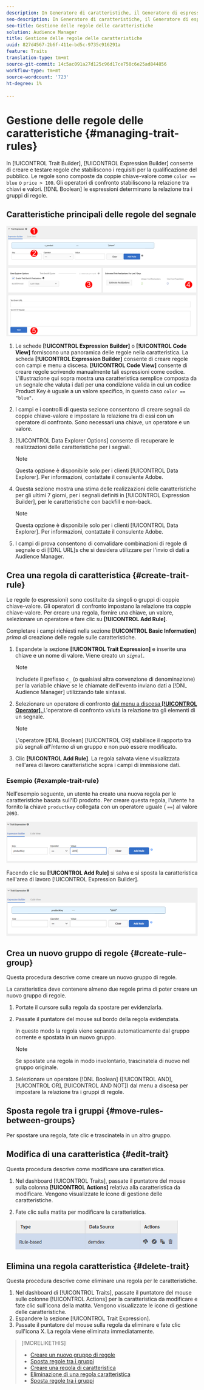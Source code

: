 ```yaml
---
description: In Generatore di caratteristiche, il Generatore di espressioni consente di creare e testare regole che stabiliscano i requisiti di qualificazione dell'audience. Le regole sono composte da coppie chiave-valore come "color == blue" o "price > 100". Gli operatori di confronto stabiliscono la relazione tra chiavi e valori. Le espressioni booleane determinano la relazione tra i gruppi di regole.
seo-description: In Generatore di caratteristiche, il Generatore di espressioni consente di creare e testare regole che stabiliscano i requisiti di qualificazione dell'audience. Le regole sono composte da coppie chiave-valore come "color == blue" o "price > 100". Gli operatori di confronto stabiliscono la relazione tra chiavi e valori. Le espressioni booleane determinano la relazione tra i gruppi di regole.
seo-title: Gestione delle regole delle caratteristiche
solution: Audience Manager
title: Gestione delle regole delle caratteristiche
uuid: 827d4567-2b6f-411e-bd5c-9735c916291a
feature: Traits
translation-type: tm+mt
source-git-commit: 14c5ac091a27d125c96d17ce750c6e25ad844856
workflow-type: tm+mt
source-wordcount: '723'
ht-degree: 1%

---
```



# Gestione delle regole delle caratteristiche {#managing-trait-rules}

In [!UICONTROL Trait Builder], [!UICONTROL Expression Builder] consente di creare e testare regole che stabiliscono i requisiti per la qualificazione del pubblico. Le regole sono composte da coppie chiave-valore come `color == blue` o `price > 100`. Gli operatori di confronto stabiliscono la relazione tra chiavi e valori. [!DNL Boolean] le espressioni determinano la relazione tra i gruppi di regole.

<!-- c_tb_rules.xml -->

## Caratteristiche principali delle regole del segnale

![](assets/manage-trait-rules.png)

1. Le schede **[!UICONTROL Expression Builder]** o **[!UICONTROL Code View]** forniscono una panoramica delle regole nella caratteristica. La scheda **[!UICONTROL Expression Builder]** consente di creare regole con campi e menu a discesa. **[!UICONTROL Code View]** consente di creare regole scrivendo manualmente tali espressioni come codice. L&#39;illustrazione qui sopra mostra una caratteristica semplice composta da un segnale che valuta i dati per una condizione valida in cui un codice Product Key è uguale a un valore specifico, in questo caso `color == "blue"`.

1. I campi e i controlli di questa sezione consentono di creare segnali da coppie chiave-valore e impostare la relazione tra di essi con un operatore di confronto. Sono necessari una chiave, un operatore e un valore.
1. [!UICONTROL Data Explorer Options] consente di recuperare le realizzazioni delle caratteristiche per i segnali.

   >[!NOTE]
   >
   >Questa opzione è disponibile solo per i clienti [!UICONTROL Data Explorer]. Per informazioni, contattate il consulente  Adobe.

1. Questa sezione mostra una stima delle realizzazioni delle caratteristiche per gli ultimi 7 giorni, per i segnali definiti in [!UICONTROL Expression Builder], per le caratteristiche con backfill e non-back.

   >[!NOTE]
   >
   >Questa opzione è disponibile solo per i clienti [!UICONTROL Data Explorer]. Per informazioni, contattate il consulente  Adobe.

1. I campi di prova consentono di convalidare combinazioni di regole di segnale o di [!DNL URL]s che si desidera utilizzare per l&#39;invio di dati a  Audience Manager.

## Crea una regola di caratteristica {#create-trait-rule}

Le regole (o espressioni) sono costituite da singoli o gruppi di coppie chiave-valore. Gli operatori di confronto impostano la relazione tra coppie chiave-valore. Per creare una regola, fornire una chiave, un valore, selezionare un operatore e fare clic su **[!UICONTROL Add Rule]**.

<!-- t_tb_create_rules.xml -->

Completare i campi richiesti nella sezione **[!UICONTROL Basic Information]** *prima di* creazione delle regole sulle caratteristiche.

1. Espandete la sezione **[!UICONTROL Trait Expression]** e inserite una chiave e un nome di valore. Viene creato un *`signal`*.

   >[!NOTE]
   >
   >Includete il prefisso `c_` (o qualsiasi altra convenzione di denominazione) per la variabile chiave se le chiamate dell&#39;evento inviano dati a [!DNL Audience Manager] utilizzando tale sintassi.

1. Selezionare un operatore di confronto [dal menu a discesa **[!UICONTROL Operator]**. ](../../features/traits/trait-comparison-operators.md) L&#39;operatore di confronto valuta la relazione tra gli elementi di un segnale.

   >[!NOTE]
   >
   >L&#39;operatore [!DNL Boolean] [!UICONTROL OR] stabilisce il rapporto tra più segnali *all&#39;interno di* un gruppo e non può essere modificato.

1. Clic **[!UICONTROL Add Rule]**. La regola salvata viene visualizzata nell&#39;area di lavoro caratteristiche sopra i campi di immissione dati.

### Esempio {#example-trait-rule}

Nell&#39;esempio seguente, un utente ha creato una nuova regola per le caratteristiche basata sull&#39;ID prodotto. Per creare questa regola, l&#39;utente ha fornito la chiave `productkey` collegata con un operatore uguale ( `==`) al valore `2093`.

![](assets/tb_sample_rule1.png)

Facendo clic su **[!UICONTROL Add Rule]** si salva e si sposta la caratteristica nell&#39;area di lavoro [!UICONTROL Expression Builder].

![](assets/tb_sample_rule2.png)

## Crea un nuovo gruppo di regole {#create-rule-group}

Questa procedura descrive come creare un nuovo gruppo di regole.

<!-- t_tb_new_rule_group.xml -->

La caratteristica deve contenere almeno due regole prima di poter creare un nuovo gruppo di regole.

1. Portate il cursore sulla regola da spostare per evidenziarla.
1. Passate il puntatore del mouse sul bordo della regola evidenziata.

   In questo modo la regola viene separata automaticamente dal gruppo corrente e spostata in un nuovo gruppo.

   >[!NOTE]
   >
   >Se spostate una regola in modo involontario, trascinatela di nuovo nel gruppo originale.

1. Selezionare un operatore [!DNL Boolean] ([!UICONTROL AND], [!UICONTROL OR], [!UICONTROL AND NOT]) dal menu a discesa per impostare la relazione tra i gruppi di regole.

## Sposta regole tra i gruppi {#move-rules-between-groups}

Per spostare una regola, fate clic e trascinatela in un altro gruppo.

## Modifica di una caratteristica {#edit-trait}

Questa procedura descrive come modificare una caratteristica.

<!-- t_tb_edit.xml -->

1. Nel dashboard [!UICONTROL Traits], passate il puntatore del mouse sulla colonna **[!UICONTROL Actions]** relativa alla caratteristica da modificare. Vengono visualizzate le icone di gestione delle caratteristiche.
1. Fate clic sulla matita per modificare la caratteristica.

   ![](assets/tb_edit_trait.png)

## Elimina una regola caratteristica {#delete-trait}

Questa procedura descrive come eliminare una regola per le caratteristiche.

<!-- t_tb_delete_rule.xml -->

1. Nel dashboard di [!UICONTROL Traits], passate il puntatore del mouse sulle colonne [!UICONTROL Actions] per la caratteristica da modificare e fate clic sull&#39;icona della matita. Vengono visualizzate le icone di gestione delle caratteristiche.
1. Espandere la sezione [!UICONTROL Trait Expression].
1. Passate il puntatore del mouse sulla regola da eliminare e fate clic sull&#39;icona X. La regola viene eliminata immediatamente.

>[!MORELIKETHIS]
>
>* [Creare un nuovo gruppo di regole](../../features/traits/manage-trait-rules.md#create-rule-group)
>* [Sposta regole tra i gruppi](../../features/traits/manage-trait-rules.md#move-rules-between-groups)
>* [Creare una regola di caratteristica](../../features/traits/manage-trait-rules.md#create-trait-rule)
>* [Eliminazione di una regola caratteristica](../../features/traits/manage-trait-rules.md#delete-trait)
>* [Sposta regole tra i gruppi](../../features/traits/manage-trait-rules.md#move-rules-between-groups)

